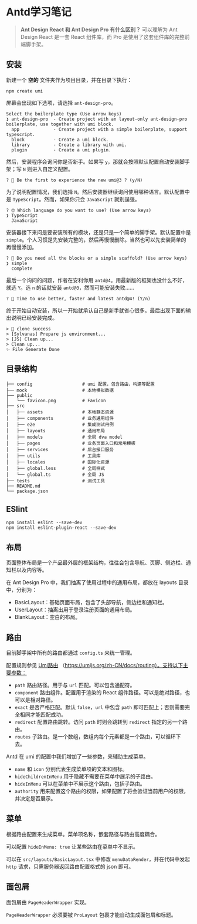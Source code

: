 # Antd学习笔记

> **Ant Design React 和 Ant Design Pro 有什么区别？**
> 可以理解为 Ant Design React 是一套 React 组件库，而 Pro 是使用了这套组件库的完整前端脚手架。

## 安装
新建一个 **空的** 文件夹作为项目目录，并在目录下执行：

```
npm create umi
```
屏幕会出现如下选项，请选择 `ant-design-pro`。

```
Select the boilerplate type (Use arrow keys)
❯ ant-design-pro  - Create project with an layout-only ant-design-pro boilerplate, use together with umi block.
  app             - Create project with a simple boilerplate, support typescript.
  block           - Create a umi block.
  library         - Create a library with umi.
  plugin          - Create a umi plugin.
```

然后，安装程序会询问你是否新手。如果写 `y`，那就会按照默认配置自动安装脚手架；写 `N` 则进入自定义配置。 

```
? 🧙 Be the first to experience the new umi@3 ? (y/N) 
```

为了说明配置情况，我们选择 `N`。然后安装器继续询问使用哪种语言。默认配置中是 `TypeScript`。然而，如果你只会 `JavaScript` 就别逞强。

```
? 🤓 Which language do you want to use? (Use arrow keys)
❯ TypeScript 
  JavaScript 
```

安装器接下来问是要安装所有的模块，还是只是一个简单的脚手架。默认配置中是 `simple`。个人习惯是先安装完整的，然后再慢慢删除。当然也可以先安装简单的再慢慢添加。

```
? 🚀 Do you need all the blocks or a simple scaffold? (Use arrow keys)
❯ simple 
  complete 
```

最后一个询问的问题，作者在安利你用 `antd@4`。用最新版的框架也没什么不好，就选 `Y`。选 `n` 的话就安装 `antd@3`，然而可能安装失败……

```
? 🦄 Time to use better, faster and latest antd@4! (Y/n) 
```

终于开始自动安装，所以一开始就承认自己是新手就省心很多。最后出现下面的输出说明已经安装完成。

```
> 🚚 clone success
> [Sylvanas] Prepare js environment...
> [JS] Clean up...
> Clean up...
✨ File Generate Done
```

## 目录结构

```
├── config                   # umi 配置，包含路由，构建等配置
├── mock                     # 本地模拟数据
├── public
│   └── favicon.png          # Favicon
├── src
│   ├── assets               # 本地静态资源
│   ├── components           # 业务通用组件
│   ├── e2e                  # 集成测试用例
│   ├── layouts              # 通用布局
│   ├── models               # 全局 dva model
│   ├── pages                # 业务页面入口和常用模板
│   ├── services             # 后台接口服务
│   ├── utils                # 工具库
│   ├── locales              # 国际化资源
│   ├── global.less          # 全局样式
│   └── global.ts            # 全局 JS
├── tests                    # 测试工具
├── README.md
└── package.json
```

## ESlint

```
npm install eslint --save-dev
npm install eslint-plugin-react --save-dev
```

## 布局

页面整体布局是一个产品最外层的框架结构，往往会包含导航、页脚、侧边栏、通知栏以及内容等。

在 Ant Design Pro 中，我们抽离了使用过程中的通用布局，都放在 layouts 目录中，分别为：

- BasicLayout：基础页面布局，包含了头部导航，侧边栏和通知栏。
- UserLayout：抽离出用于登录注册页面的通用布局。
- BlankLayout：空白的布局。

## 路由

目前脚手架中所有的路由都通过 `config.ts` 来统一管理。

配置规则参见 [Umi路由](./Umi/Umi路由.md) （https://umijs.org/zh-CN/docs/routing）。支持以下主要参数：

- `path` 路由路径。用于与 `url` 匹配。可以包含通配符。
- `component` 路由组件。配置用于渲染的 React 组件路径。可以是绝对路径，也可以是相对路径。
- `exact` 是否严格匹配。默认 `false`，`url` 中包含 `path` 即可匹配上；否则需要完全相同才能匹配成功。
- `redirect` 配置路由跳转。访问 `path` 时则会跳转到 `redirect` 指定的另一个路由。
- `routes` 子路由。是一个数组，数组内每个元素都是一个路由，可以循环下去。

Antd 在 umi 的配置中我们增加了一些参数，来辅助生成菜单。

- `name` 和 `icon` 分别代表生成菜单项的文本和图标。
- `hideChildrenInMenu` 用于隐藏不需要在菜单中展示的子路由。
- `hideInMenu` 可以在菜单中不展示这个路由，包括子路由。
- `authority` 用来配置这个路由的权限，如果配置了将会验证当前用户的权限，并决定是否展示。

## 菜单
根据路由配置来生成菜单。菜单项名称，嵌套路径与路由高度耦合。

可以配置 `hideInMenu: true` 让某些路由在菜单中不显示。

可以在 `src/layouts/BasicLayout.tsx` 中修改 `menuDataRender`，并在代码中发起 `http` 请求，只需服务器返回路由配置格式的 json 即可。

## 面包屑

面包屑由 `PageHeaderWrapper` 实现。

`PageHeaderWrapper` 必须要被 `ProLayout` 包裹才能自动生成面包屑和标题。